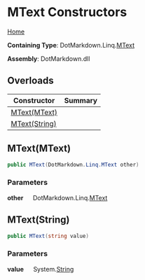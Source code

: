 # MText Constructors

[Home](../../../../README.md)

**Containing Type**: DotMarkdown\.Linq\.[MText](../README.md)

**Assembly**: DotMarkdown\.dll

## Overloads

| Constructor | Summary |
| ----------- | ------- |
| [MText(MText)](#DotMarkdown_Linq_MText__ctor_DotMarkdown_Linq_MText_) | |
| [MText(String)](#DotMarkdown_Linq_MText__ctor_System_String_) | |

## MText\(MText\) <a name="DotMarkdown_Linq_MText__ctor_DotMarkdown_Linq_MText_"></a>

```csharp
public MText(DotMarkdown.Linq.MText other)
```

### Parameters

**other** &emsp; DotMarkdown\.Linq\.[MText](../README.md)

## MText\(String\) <a name="DotMarkdown_Linq_MText__ctor_System_String_"></a>

```csharp
public MText(string value)
```

### Parameters

**value** &emsp; System\.[String](https://docs.microsoft.com/en-us/dotnet/api/system.string)